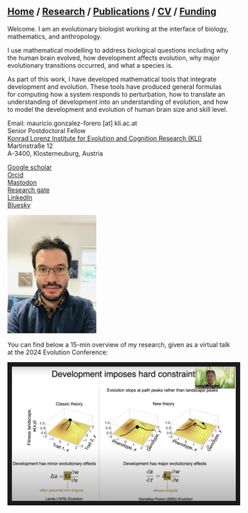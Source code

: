 ## [Home](https://mauriciogforero.github.io) / [Research](https://mauriciogforero.github.io/research) / [Publications](https://mauriciogforero.github.io/publications) / [CV](https://mauriciogforero.github.io/cv) / [Funding](https://mauriciogforero.github.io/funding)


Welcome. I am an evolutionary biologist working at the interface of biology, mathematics, and anthropology. 

I use mathematical modelling to address biological questions including why the human brain evolved, how development affects evolution, why major evolutionary transitions occurred, and what a species is. 

As part of this work, I have developed mathematical tools that integrate development and evolution. These tools have produced general formulas for computing how a system responds to perturbation, how to translate an understanding of development into an understanding of evolution, and how to model the development and evolution of human brain size and skill level. 

Email: mauricio.gonzalez-forero [at] kli.ac.at\
Senior Postdoctoral Fellow\
[Konrad Lorenz Institute for Evolution and Cognition Research (KLI)](https://www.kli.ac.at/content/en/home)\
Martinstraße 12\
A-3400, Klosterneuburg, Austria

[Google scholar](https://scholar.google.com/citations?authuser=1&user=WIXuy2kAAAAJ)  
[Orcid](https://orcid.org/0000-0003-1015-3089)  
[Mastodon](https://fediscience.org/deck/@MauricioGForero)  
[Research gate](https://www.researchgate.net/profile/Mauricio-Gonzalez-Forero)  
[LinkedIn](https://www.linkedin.com/in/mauricio-gonzalez-forero/)  
[Bluesky](https://bsky.app/profile/mauriciogforero.bsky.social)  


<img src="docs/assets/images/Gonzalez-Forero-2023.jpeg" alt="photo of Mauricio" width="200"/>

You can find below a 15-min overview of my research, given as a virtual talk at the 2024 Evolution Conference:

<a href="https://www.youtube.com/watch?v=3nbhqRTkpEk
" target="_blank"><img src="docs/assets/images/Evolution2024VirtualTalkThumbnail2.png" 
alt="Research overview in 15 min talk" width="600" border="10" /></a>
